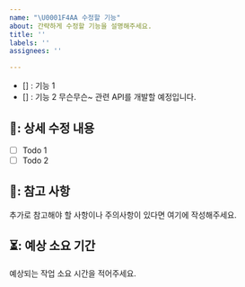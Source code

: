 ```yaml
---
name: "\U0001F4AA 수정할 기능"
about: 간략하게 수정할 기능을 설명해주세요.
title: ''
labels: ''
assignees: ''

---
```


- [] : 기능 1
- [] : 기능 2
무슨무슨~ 관련 API를 개발할 예정입니다.

## 🔨: 상세 수정 내용
- [ ] Todo 1
- [ ] Todo 2
## 📃: 참고 사항
추가로 참고해야 할 사항이나 주의사항이 있다면 여기에 작성해주세요.
## ⏳: 예상 소요 기간
예상되는 작업 소요 시간을 적어주세요.




